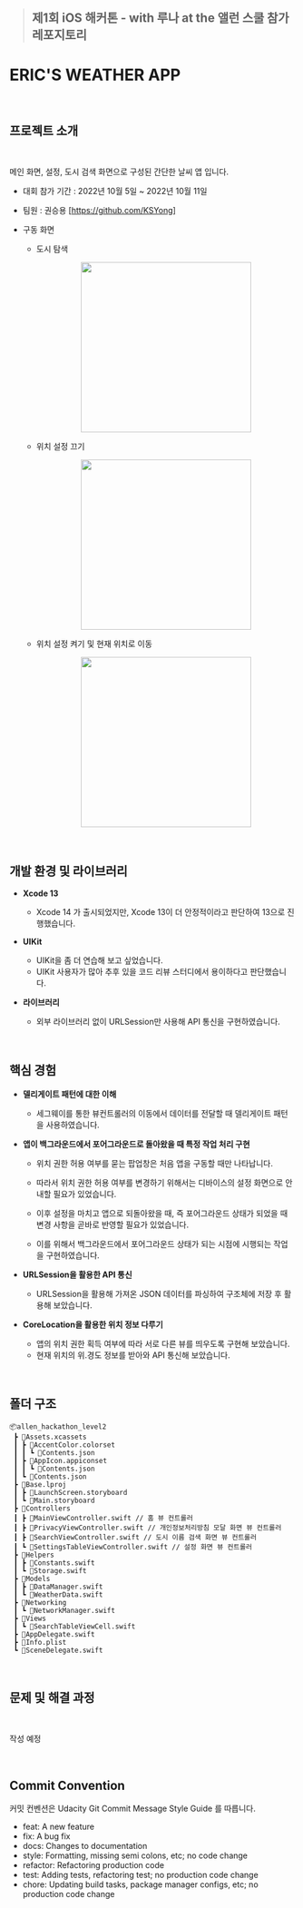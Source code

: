>## 제1회 iOS 해커톤 - with 루나 at the 앨런 스쿨 참가 레포지토리

# ERIC'S WEATHER APP

</br>

## 프로젝트 소개

</br>

메인 화면, 설정, 도시 검색 화면으로 구성된 간단한 날씨 앱 입니다.

* 대회 참가 기간 : 2022년 10월 5일 ~ 2022년 10월 11일 

* 팀원 : 권승용 [https://github.com/KSYong]

* 구동 화면
  * 도시 탐색 <p align="center"><img src="https://user-images.githubusercontent.com/22342277/195771925-68ceecc5-296b-4203-a0d5-ed1be89ebaad.gif" style="width:300px"/></p>

  * 위치 설정 끄기<p align="center"><img src="https://user-images.githubusercontent.com/22342277/195776617-5139184c-e880-4654-a6a2-d1f3b9559917.gif" style="width:300px"/></p>
  
  * 위치 설정 켜기 및 현재 위치로 이동<p align="center"><img src="https://user-images.githubusercontent.com/22342277/195775564-717939a5-4927-4a8f-a5b3-14aba70706ea.gif" style="width:300px"/></p>

</br>

## 개발 환경 및 라이브러리

* **Xcode 13**
    * Xcode 14 가 출시되었지만, Xcode 13이 더 안정적이라고 판단하여 13으로 진행했습니다. 
* **UIKit**
    * UIKit을 좀 더 연습해 보고 싶었습니다.
    * UIKit 사용자가 많아 추후 있을 코드 리뷰 스터디에서 용이하다고 판단했습니다.

* **라이브러리**
    * 외부 라이브러리 없이 URLSession만 사용해 API 통신을 구현하였습니다. 

</br>

## 핵심 경험

* **델리게이트 패턴에 대한 이해**
    * 세그웨이를 통한 뷰컨트롤러의 이동에서 데이터를 전달할 때 델리게이트 패턴을 사용하였습니다.

* **앱이 백그라운드에서 포어그라운드로 돌아왔을 때 특정 작업 처리 구현**
    *  위치 권한 허용 여부를 묻는 팝업창은 처음 앱을 구동할 때만 나타납니다. 
    * 따라서 위치 권한 허용 여부를 변경하기 위해서는 디바이스의 설정 화면으로 안내할 필요가 있었습니다.

    * 이후 설정을 마치고 앱으로 되돌아왔을 때, 즉 포어그라운드 상태가 되었을 때 변경 사항을 곧바로 반영할 필요가 있었습니다.
    
    * 이를 위해서 백그라운드에서 포어그라운드 상태가 되는 시점에 시행되는 작업을 구현하였습니다.

* **URLSession을 활용한 API 통신**
    * URLSession을 활용해 가져온 JSON 데이터를 파싱하여 구조체에 저장 후 활용해 보았습니다.

* **CoreLocation을 활용한 위치 정보 다루기**
    * 앱의 위치 권한 획득 여부에 따라 서로 다른 뷰를 띄우도록 구현해 보았습니다.
    * 현재 위치의 위.경도 정보를 받아와 API 통신해 보았습니다.

</br>

## 폴더 구조

```
📦allen_hackathon_level2
 ┣ 📂Assets.xcassets
 ┃ ┣ 📂AccentColor.colorset
 ┃ ┃ ┗ 📜Contents.json
 ┃ ┣ 📂AppIcon.appiconset
 ┃ ┃ ┗ 📜Contents.json
 ┃ ┗ 📜Contents.json
 ┣ 📂Base.lproj
 ┃ ┣ 📜LaunchScreen.storyboard
 ┃ ┗ 📜Main.storyboard
 ┣ 📂Controllers
 ┃ ┣ 📜MainViewController.swift // 홈 뷰 컨트롤러
 ┃ ┣ 📜PrivacyViewController.swift // 개인정보처리방침 모달 화면 뷰 컨트롤러
 ┃ ┣ 📜SearchViewController.swift // 도시 이름 검색 화면 뷰 컨트롤러
 ┃ ┗ 📜SettingsTableViewController.swift // 설정 화면 뷰 컨트롤러
 ┣ 📂Helpers
 ┃ ┣ 📜Constants.swift 
 ┃ ┗ 📜Storage.swift 
 ┣ 📂Models
 ┃ ┣ 📜DataManager.swift
 ┃ ┗ 📜WeatherData.swift
 ┣ 📂Networking
 ┃ ┗ 📜NetworkManager.swift
 ┣ 📂Views
 ┃ ┗ 📜SearchTableViewCell.swift
 ┣ 📜AppDelegate.swift
 ┣ 📜Info.plist
 ┗ 📜SceneDelegate.swift
```


</br>

## 문제 및 해결 과정

</br>

작성 예정

</br>

## Commit Convention

커밋 컨벤션은 Udacity Git Commit Message Style Guide 를 따릅니다.

* feat: A new feature
* fix: A bug fix
* docs: Changes to documentation
* style: Formatting, missing semi colons, etc; no code change
* refactor: Refactoring production code
* test: Adding tests, refactoring test; no production code change
* chore: Updating build tasks, package manager configs, etc; no production code change



